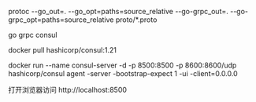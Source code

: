 protoc --go_out=. --go_opt=paths=source_relative --go-grpc_out=. --go-grpc_opt=paths=source_relative proto/*.proto

go grpc consul

docker pull hashicorp/consul:1.21
 
docker run --name consul-server -d -p 8500:8500 -p 8600:8600/udp hashicorp/consul agent -server -bootstrap-expect 1 -ui -client=0.0.0.0

打开浏览器访问 http://localhost:8500